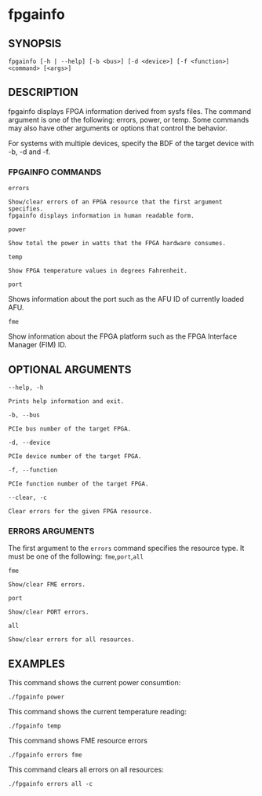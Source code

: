 # fpgainfo #

## SYNOPSIS ##
```console
fpgainfo [-h | --help] [-b <bus>] [-d <device>] [-f <function>] <command> [<args>]
```


## DESCRIPTION ##
fpgainfo displays FPGA information derived from sysfs files. The command argument is one of the following: errors, power, or temp. 
Some commands may also have other arguments or options that control the behavior.

For systems with multiple devices, specify the BDF of the target device with -b, -d and -f.

### FPGAINFO COMMANDS ##
`errors`

    Show/clear errors of an FPGA resource that the first argument specifies.
    fpgainfo displays information in human readable form.

`power`

    Show total the power in watts that the FPGA hardware consumes.

`temp`

    Show FPGA temperature values in degrees Fahrenheit.

`port`

   Shows information about the port such as the AFU ID of currently loaded AFU.

`fme`

   Show information about the FPGA platform such as the FPGA Interface Manager (FIM) ID.

## OPTIONAL ARGUMENTS ##
`--help, -h`

    Prints help information and exit.

`-b, --bus`

	PCIe bus number of the target FPGA.
`-d, --device`

	PCIe device number of the target FPGA.

`-f, --function`

	PCIe function number of the target FPGA.

`--clear, -c`

    Clear errors for the given FPGA resource.

### ERRORS ARGUMENTS ###
The first argument to the `errors` command specifies the resource type. It must be one of the following:
   `fme`,`port`,`all`

`fme`

    Show/clear FME errors. 

`port`

    Show/clear PORT errors.

`all`

    Show/clear errors for all resources.


## EXAMPLES ##
This command shows the current power consumtion:
```console
./fpgainfo power
```

This command shows the current temperature reading:
```console
./fpgainfo temp
```

This command shows FME resource errors
```console
./fpgainfo errors fme
```
This command clears all errors on all resources:
```console
./fpgainfo errors all -c
```
